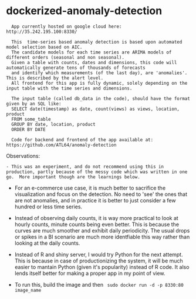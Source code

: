 # dockerized-anomaly-detection


      App currently hosted on google cloud here: http://35.242.195.100:8330/

      This  time-series based anomaly detection is based upon automated model selection based on AIC. 
      The candidate models for each time series are ARIMA models of different orders (seasonal and non seasonal).
      Given a table with counts, dates and dimensions, this code will automatically generate tens of thousands of forecasts 
      and identify which measurements (of the last day), are 'anomalies'. This is described by the alert level.
      All frontend for this app is fully dynamic, solely depending on the input table with the time series and dimensions.

      The input table (called db_data in the code), should have the format given by an SQL like:
      SELECT date(timestamp) as date, count(views) as views, location, product 
      FROM some_table 
      GROUP BY date, location, product 
      ORDER BY DATE
      
      Code for backend and frontend of the app available at: https://github.com/ATL64/anomaly-detection

    
Observations:
    
    - This was an experiment, and do not recommend using this in production, partly because of the messy code which was written in one go.  More important though are the learnings below.
    
   - For an e-commerce use case, it is much better to sacrifice the visualization and focus on the detection.  No need to 'see' the ones that are not anomalies, and in practice it is better to just consider a few hundred or less time series.
   
   - Instead of observing daily counts, it is way more practical to look at hourly counts, minute counts being even better.  This is because the curves are much smoother and exhibit daily periodicity.  The usual drops or spikes in a BI scenario are much more identfiable this way rather than looking at the daily counts.
   
   - Instead of R and shiny server, I would try Python for the next attempt.  This is because in case of productionizing the system, it will be much easier to mantain Python (given it's popularity) instead of R code.  It also lends itself better for making a proper app in my point of view.  
   
   - To run this, build the image and then  ``` sudo docker run -d -p 8330:80 image_name```
